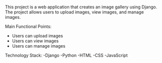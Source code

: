 This project is a web application that creates an image gallery using Django. 
The project allows users to upload images, view images, and manage images.

Main Functional Points: 
* Users can upload images
* Users can view images
* Users can manage images

Technology Stack:
-Django
-Python
-HTML
-CSS
-JavaScript
